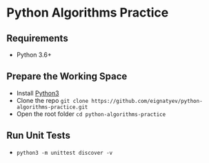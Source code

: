 # Python Algorithms Practice

## Requirements

* Python 3.6+

## Prepare the Working Space

* Install [Python3](https://www.python.org/downloads/)
* Clone the repo `git clone https://github.com/eignatyev/python-algorithms-practice.git`
* Open the root folder `cd python-algorithms-practice`

## Run Unit Tests

* `python3 -m unittest discover -v`
